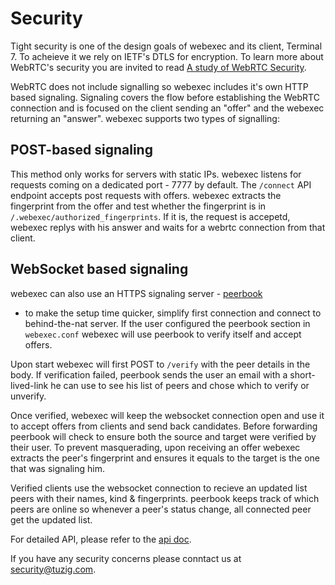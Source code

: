 # Security

Tight security is one of the design goals of webexec and its client, Terminal 7.
To acheieve it we rely on IETF's DTLS for encryption.
To learn more about WebRTC's security you are invited to read
[A study of WebRTC Security](https://webrtc-security.github.io).

WebRTC does not include signalling so webexec includes it's own HTTP based
signaling. 
Signaling covers the flow before establishing the WebRTC connection and is
focused on the client sending an "offer" and the webexec returning an "answer".
webexec supports two types of signalling:

## POST-based signaling

This method only works for servers with static IPs.
webexec listens for requests coming on a dedicated port - 7777 by default.
The `/connect` API endpoint accepts post requests with offers.
webexec extracts the fingerprint from the offer and test whether the
fingerprint is in `/.webexec/authorized_fingerprints`.
If it is, the request is accepetd, webexec replys with his answer
and waits for a webrtc connection from that client. 

## WebSocket based signaling

webexec can also use an HTTPS signaling server -
[peerbook](https://tuzig.com/tuzig/peerbook)
- to make the setup time quicker, simplify first connection and connect to
behind-the-nat server.  If the user configured the peerbook section in
`webexec.conf` webexec will use peerbook to verify itself and accept offers.

Upon start webexec will first POST to `/verify` with the peer details in the
body. If verification failed, peerbook sends the user an email with a 
short-lived-link he can use to see his list of peers and chose which to verify
or unverify. 

Once verified, webexec will keep the websocket connection open and use it
to accept offers from clients and send back candidates. Before forwarding
peerbook will check to ensure both the source and target were verified
by their user. To prevent masquerading, upon receiving an offer webexec 
extracts the peer's fingerprint and ensures it equals to the target is the one
that was signaling him.

Verified clients use the websocket connection to recieve an updated list peers
with their names, kind & fingerprints. peerbook keeps track of which peers
are online so whenever a peer's status change, all connected peer get the 
updated list.

For detailed API, please refer to the [api doc](api.md).

If you have any security concerns please conntact us at
[security@tuzig.com](mailto:security@tuzig.com).
